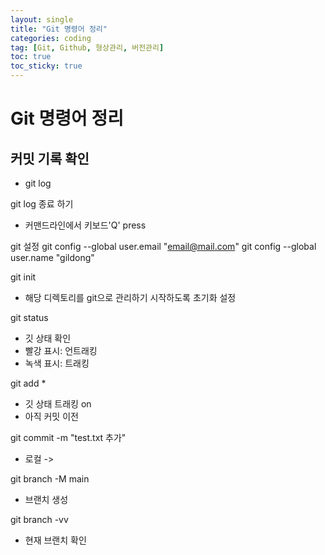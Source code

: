 ```yaml
---
layout: single
title: "Git 명령어 정리"
categories: coding
tag: [Git, Github, 형상관리, 버전관리]
toc: true
toc_sticky: true 
---
```


# Git 명령어 정리

## 커밋 기록 확인

- git log

git log 종료 하기
 - 커맨드라인에서 키보드'Q' press


git 설정
 git config --global user.email "email@mail.com"
 git config --global user.name "gildong"


git init
- 해당 디렉토리를 git으로 관리하기 시작하도록 초기화 설정

git status
- 깃 상태 확인
- 빨강 표시: 언트래킹
- 녹색 표시: 트래킹

git add *
 - 깃 상태 트래킹 on
 - 아직 커밋 이전

git commit -m "test.txt 추가"
 - 로컬 -> 

git branch -M main
 - 브랜치 생성

git branch -vv
 - 현재 브랜치 확인